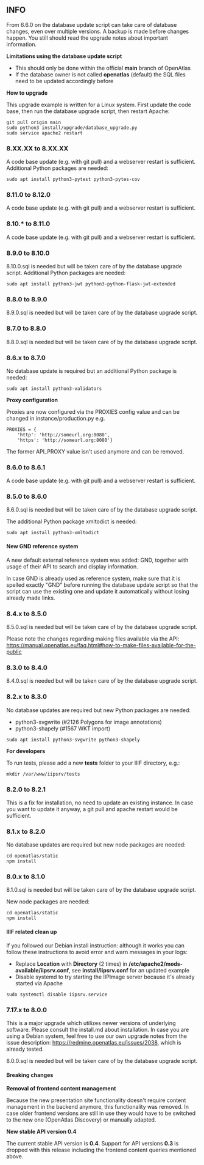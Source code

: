 ## INFO
From 6.6.0 on the database update script can take care of database changes,
even over multiple versions. A backup is made before changes happen. You still
should read the upgrade notes about important information.

**Limitations using the database update script**
* This should only be done within the official **main** branch of OpenAtlas
* If the database owner is not called **openatlas** (default) the SQL files
  need to be updated accordingly before

**How to upgrade**

This upgrade example is written for a Linux system. First update the code base,
then run the database upgrade script, then restart Apache:

    git pull origin main
    sudo python3 install/upgrade/database_upgrade.py
    sudo service apache2 restart

### 8.XX.XX to 8.XX.XX
A code base update (e.g. with git pull) and a webserver restart is sufficient.
Additional Python packages are needed:

    sudo apt install python3-pytest python3-pytes-cov

### 8.11.0 to 8.12.0
A code base update (e.g. with git pull) and a webserver restart is sufficient.

### 8.10.* to 8.11.0
A code base update (e.g. with git pull) and a webserver restart is sufficient.

### 8.9.0 to 8.10.0
8.10.0.sql is needed but will be taken care of by the database upgrade script.
Additional Python packages are needed:

    sudo apt install python3-jwt python3-python-flask-jwt-extended

### 8.8.0 to 8.9.0
8.9.0.sql is needed but will be taken care of by the database upgrade script.

### 8.7.0 to 8.8.0
8.8.0.sql is needed but will be taken care of by the database upgrade script.

### 8.6.x to 8.7.0
No database update is required but an additional Python package is needed:

    sudo apt install python3-validators

**Proxy configuration**

Proxies are now configured via the PROXIES config value and can be changed
in instance/production.py e.g.

    PROXIES = {
        'http': 'http://someurl.org:8080',
        'https': 'http://someurl.org:8080'}

The former API_PROXY value isn't used anymore and can be removed.

### 8.6.0 to 8.6.1
A code base update (e.g. with git pull) and a webserver restart is sufficient.

### 8.5.0 to 8.6.0
8.6.0.sql is needed but will be taken care of by the database upgrade script.

The additional Python package xmltodict is needed:

    sudo apt install python3-xmltodict

#### New GND reference system
A new default external reference system was added: GND, together with usage
of their API to search and display information.

In case GND is already used as reference system, make sure that it is
spelled exactly "GND" before running the database update script so that the
script can use the existing one and update it automatically without losing
already made links.

### 8.4.x to 8.5.0
8.5.0.sql is needed but will be taken care of by the database upgrade script.

Please note the changes regarding making files available via the API:
https://manual.openatlas.eu/faq.html#how-to-make-files-available-for-the-public

### 8.3.0 to 8.4.0
8.4.0.sql is needed but will be taken care of by the database upgrade script.

### 8.2.x to 8.3.0
No database updates are required but new Python packages are needed:
* python3-svgwrite (#2126 Polygons for image annotations)
* python3-shapely (#1567 WKT import)
<!-- end of the list -->
    sudo apt install python3-svgwrite python3-shapely

**For developers**

To run tests, please add a new **tests** folder to your IIIF directory, e.g.:

    mkdir /var/www/iipsrv/tests

### 8.2.0 to 8.2.1
This is a fix for installation, no need to update an existing instance. 
In case you want to update it anyway, a git pull and apache restart would be 
sufficient. 

### 8.1.x to 8.2.0
No database updates are required but new node packages are needed:

    cd openatlas/static
    npm install

### 8.0.x to 8.1.0
8.1.0.sql is needed but will be taken care of by the database upgrade script.

New node packages are needed:

    cd openatlas/static
    npm install

#### IIIF related clean up
If you followed our Debian install instruction: although it works you can
follow these instructions to avoid error and warn messages in your logs:

* Replace **Location** with **Directory** (2 times) in
**/etc/apache2/mods-available/iipsrv.conf**, see **install/iipsrv.conf** for an
updated example
* Disable systemd to try starting the IIPImage server because it's already
started via Apache
<!-- end of the list -->
    sudo systemctl disable iipsrv.service

### 7.17.x to 8.0.0
This is a major upgrade which utilizes newer versions of underlying software.
Please consult the install.md about installation. In case you are using a
Debian system, feel free to use our own upgrade notes from the issue
description: https://redmine.openatlas.eu/issues/2038, which is already
tested.

8.0.0.sql is needed but will be taken care of by the database upgrade script.

#### Breaking changes
**Removal of frontend content management**

Because the new presentation site functionality doesn't require content
management in the backend anymore, this functionality was removed.
In case older frontend versions are still in use they would have to be
switched to the new one (OpenAtlas Discovery) or manually adapted.

**New stable API version 0.4**

The current stable API version is **0.4**. Support for API versions **0.3**
is dropped with this release including the frontend content queries mentioned
above.
